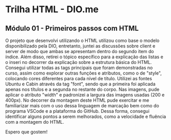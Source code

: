 # Trilha HTML - DIO.me
## Módulo 01 - Primeiros passos com HTML

O projeto que desenvolvi utilizando o HTML utilizou como base o modelo disponibilizado pela DIO, entretanto, juntei as discussões sobre client e server de modo que ambas se apresentam dentro do segundo item do índice. Além disso, retirei o tópico específico para a explicação das listas e o inseri no decorrer da explicação sobre a estrutura básica do HTML.
Consegui utilizar todas as tags principais que foram demonstradas no curso, assim como explorar outras funções e atributos, como o de "style", colocando cores diferentes para cada nível de título. Utilizei as fontes Ubuntu e Cabin através da tag "font", sendo que a primeira foi aplicada apenas nos títulos e a segunda no restante do corpo.
Nas imagens, pude aplicar o atributo "width" e padronizei a largura das imagens usadas (200 e 400px).
No decorrer da montagem deste HTML pude exercitar e me familiarizar mais com o uso dessa linguagem de marcação bem como do programa VSCode e a plataforma do GitHub. Dessa forma, consegui identificar alguns pontos a serem melhorados, como a velocidade e fluência com a montagem do HTML.

Espero que gostem!
